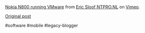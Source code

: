<!--
date: '2009-02-26'
published: true
slug: 2009-02-android-on-nokia-n800
time_to_read: 5
title: Android on Nokia N800
-->

  
[Nokia N800 running VMware](http://vimeo.com/3363448) from [Eric Sloof NTPRO.NL](http://vimeo.com/esloof) on [Vimeo](http://vimeo.com).

[Original post](https://ysfk.blogspot.com/2009/02/android-on-nokia-n800.html)

#software #mobile #legacy-blogger 